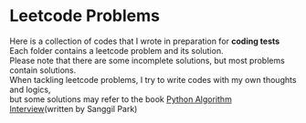 # Leetcode Problems

Here is a collection of codes that I wrote in preparation for **coding tests**    
Each folder contains a leetcode problem and its solution.  
Please note that there are some incomplete solutions, but most problems contain solutions.     
When tackling leetcode problems, I try to write codes with my own thoughts and logics,   
but some solutions may refer to the book [Python Algorithm Interview](http://www.kyobobook.co.kr/product/detailViewKor.laf?mallGb=KOR&ejkGb=KOR&barcode=9791189909178)(written by Sanggil Park)  
